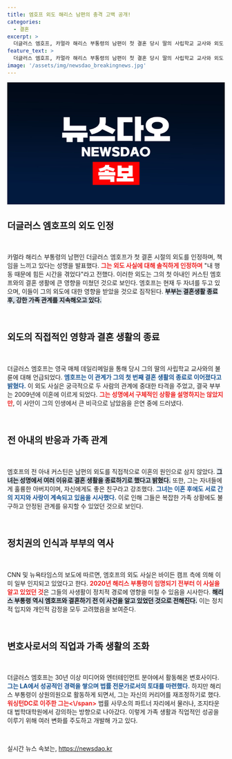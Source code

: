 ```yaml
---
title: 엠호프 외도 해리스 남편의 충격 고백 공개!
categories:
  - 결혼
excerpt: >
  더글러스 엠호프, 카멀라 해리스 부통령의 남편이 첫 결혼 당시 딸의 사립학교 교사와 외도 사실을 인정했다. 이 외도로 인해 첫 결혼이 파탄났고, 임신까지 이어졌다는 소식에 충격이 커지고 있다.
feature_text: >
  더글러스 엠호프, 카멀라 해리스 부통령의 남편이 첫 결혼 당시 딸의 사립학교 교사와 외도 사실을 인정했다. 이 외도로 인해 첫 결혼이 파탄났고, 임신까지 이어졌다는 소식에 충격이 커지고 있다.
image: '/assets/img/newsdao_breakingnews.jpg'
---
```


<p><img src="/assets/img/newsdao_breakingnews.jpg" alt="ontimetimes 속보" /></p>

<h2 data-ke-size="size26">더글러스 엠호프의 외도 인정</h2>

<p data-ke-size="size16">&nbsp;</p>

<p>카멀라 해리스 부통령의 남편인 더글러스 엠호프가 첫 결혼 시절의 외도를 인정하며, 책임을 느끼고 있다는 성명을 발표했다. <b><span style="color: #ee2323;">그는 외도 사실에 대해 솔직하게 인정하며</span></b> "내 행동 때문에 힘든 시간을 겪었다"라고 전했다. 이러한 외도는 그의 첫 아내인 커스틴 엠호프와의 결혼 생활에 큰 영향을 미쳤던 것으로 보인다. 엠호프는 현재 두 자녀를 두고 있으며, 이들이 그의 외도에 대한 영향을 받았을 것으로 짐작된다. <b><span style="background-color: #21538527;">부부는 결혼생활 종료 후, 강한 가족 관계를 지속해오고 있다.</span></b></p>

<p data-ke-size="size16">&nbsp;</p>

<h2 data-ke-size="size26">외도의 직접적인 영향과 결혼 생활의 종료</h2>

<p data-ke-size="size16">&nbsp;</p>

<p>더글러스 엠호프는 영국 매체 데일리메일을 통해 당시 그의 딸의 사립학교 교사와의 불륜에 대해 언급되었다. <b><span style="color: #1a5490;">엠호프는 이 관계가 그의 첫 번째 결혼 생활의 종료로 이어졌다고 밝혔다.</span></b> 이 외도 사실은 궁극적으로 두 사람의 관계에 중대한 타격을 주었고, 결국 부부는 2009년에 이혼에 이르게 되었다. <b><span style="color: #ee2323;">그는 성명에서 구체적인 상황을 설명하지는 않았지만</span></b>, 이 사안이 그의 인생에서 큰 비극으로 남았음을 은연 중에 드러냈다.</p>

<p data-ke-size="size16">&nbsp;</p>

<h2 data-ke-size="size26">전 아내의 반응과 가족 관계</h2>

<p data-ke-size="size16">&nbsp;</p>

<p>엠호프의 전 아내 커스틴은 남편의 외도를 직접적으로 이혼의 원인으로 삼지 않았다. <b><span style="background-color: #21538527;">그녀는 성명에서 여러 이유로 결혼 생활을 종료하기로 했다고 밝혔다.</span></b> 또한, 그는 자녀들에게 훌륭한 아버지이며, 자신에게도 좋은 친구라고 강조했다. <b><span style="color: #1a5490;">그녀는 이혼 후에도 서로 간의 지지와 사랑이 계속되고 있음을 시사했다.</span></b> 이로 인해 그들은 복잡한 가족 상황에도 불구하고 안정된 관계를 유지할 수 있었던 것으로 보인다.</p>

<p data-ke-size="size16">&nbsp;</p>

<h2 data-ke-size="size26">정치권의 인식과 부부의 역사</h2>

<p data-ke-size="size16">&nbsp;</p>

<p>CNN 및 뉴욕타임스의 보도에 따르면, 엠호프의 외도 사실은 바이든 캠프 측에 의해 이미 일부 인지되고 있었다고 한다. <b><span style="color: #ee2323;">2020년 해리스 부통령이 임명되기 전부터 이 사실을 알고 있었던 것</span></b>은 그들의 사생활이 정치적 경로에 영향을 미칠 수 있음을 시사한다. <b><span style="background-color: #21538527;">해리스 부통령 역시 엠호프와 결혼하기 전 이 사건을 알고 있었던 것으로 전해진다.</span></b> 이는 정치적 입지와 개인적 감정을 모두 고려했음을 보여준다.</p>

<p data-ke-size="size16">&nbsp;</p>

<h2 data-ke-size="size26">변호사로서의 직업과 가족 생활의 조화</h2>

<p data-ke-size="size16">&nbsp;</p>

<p>더글러스 엠호프는 30년 이상 미디어와 엔터테인먼트 분야에서 활동해온 변호사이다. <b><span style="color: #1a5490;">그는 LA에서 성공적인 경력을 쌓으며 법률 전문가로서의 토대를 마련했다.</span></b> 하지만 해리스 부통령이 상원의원으로 활동하게 되면서, 그는 자신의 커리어를 재조정하기로 했다. <b><span style="color: #ee2323;">워싱턴DC로 이주한 그는&lt;\/span></b> 법률 사무소의 파트너 자리에서 물러나, 조지타운대 법학대학원에서 강의하는 방향으로 나아갔다. 이렇게 가족 생활과 직업적인 성공을 이루기 위해 여러 변화를 주도하고 개발해 가고 있다.</p>

<p data-ke-size="size16">&nbsp;</p>
실시간 뉴스 속보는, <a href="https://newsdao.kr" rel="dofollow">https://newsdao.kr</a>


